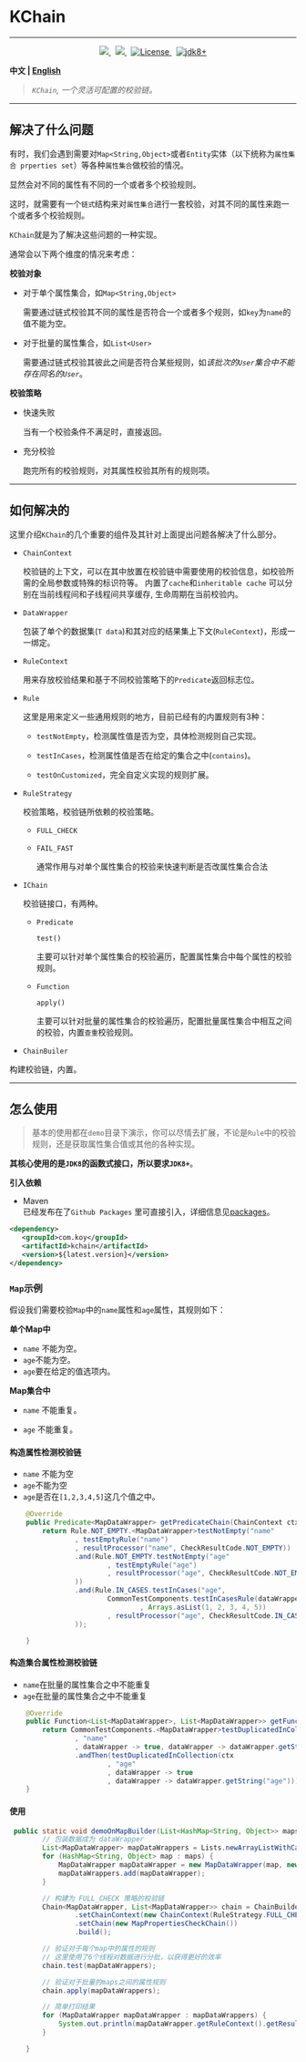 
# KChain
---
<p align="center">
<a href="https://codecov.io/gh/Koooooo-7/KChain">
    <img src="https://codecov.io/gh/Koooooo-7/KChain/branch/main/graph/badge.svg?token=URSIFCIfsY"/>
</a>
&nbsp;
<a href="https://travis-ci.com/Koooooo-7/KChain.svg?branch=main">
    <img src="https://travis-ci.com/Koooooo-7/KChain.svg?branch=main"/>
</a>
&nbsp;
<a href="https://opensource.org/licenses/MIT" rel="nofollow">
<img src="https://img.shields.io/badge/License-MIT-brightgreen.svg" alt="License" style="max-width:100%;">
</a>
&nbsp;
<a href="https://opensource.org/licenses/MIT" rel="nofollow">
<img src="https://img.shields.io/badge/Java-JDK8%2B-orange" alt="jdk8+"> 
</a>
</p>

**中文 | [English](README.md)**

> *`KChain`, 一个灵活可配置的校验链。*	

---

## 解决了什么问题

有时，我们会遇到需要对`Map<String,Object>`或者`Entity`实体（以下统称为`属性集合 prperties set`）等各种`属性集合`做校验的情况。

显然会对不同的属性有不同的一个或者多个校验规则。

这时，就需要有一个`链式`结构来对`属性集合`进行一套校验，对其不同的属性来跑一个或者多个校验规则。

`KChain`就是为了解决这些问题的一种实现。



通常会以下两个维度的情况来考虑：

**校验对象**

- 对于单个属性集合，如`Map<String,Object>`

  需要通过链式校验其不同的属性是否符合一个或者多个规则，如`key`为`name`的值不能为空。

  

- 对于批量的属性集合，如`List<User>`

  需要通过链式校验其彼此之间是否符合某些规则，如*该批次的`User`集合中不能存在同名的`User`*。

  

**校验策略**

- 快速失败

  当有一个校验条件不满足时，直接返回。

- 充分校验

  跑完所有的校验规则，对其属性校验其所有的规则项。

---

## 如何解决的

这里介绍`KChain`的几个重要的组件及其针对上面提出问题各解决了什么部分。

- `ChainContext`

  校验链的上下文，可以在其中放置在校验链中需要使用的校验信息，如校验所需的全局参数或特殊的标识符等。
  内置了`cache`和`inheritable cache` 可以分别在当前线程间和子线程间共享缓存, 生命周期在当前校验内。
  

- `DataWrapper`

  包装了单个的数据集(`T data`)和其对应的结果集上下文(`RuleContext`)，形成一一绑定。

  

- `RuleContext`

  用来存放校验结果和基于不同校验策略下的`Predicate`返回标志位。

  

- `Rule`

  这里是用来定义一些通用规则的地方，目前已经有的内置规则有3种：

  - `testNotEmpty`，检测属性值是否为空，具体检测规则自己实现。

  - `testInCases`，检测属性值是否在给定的集合之中(`contains`)。

  - `testOnCustomized`，完全自定义实现的规则扩展。

    

- `RuleStrategy`

  校验策略，校验链所依赖的校验策略。

  - `FULL_CHECK`

    

  - `FAIL_FAST ` 

    通常作用与对单个属性集合的校验来快速判断是否改属性集合合法
    
    

- `IChain`

  校验链接口，有两种。

  - `Predicate`

    `test()`

    主要可以针对单个属性集合的校验遍历，配置属性集合中每个属性的校验规则。

  - `Function`
  
    `apply()`
    
    主要可以针对批量的属性集合的校验遍历，配置批量属性集合中相互之间的校验，内置`查重`校验规则。
    
    


- `ChainBuiler`
  

构建校验链，内置。

---

## 怎么使用

> 基本的使用都在`demo`目录下演示，你可以尽情去扩展，不论是`Rule`中的校验规则，还是获取属性集合值或其他的各种实现。



**其核心使用的是`JDK8`的函数式接口，所以要求`JDK8+`**。

**引入依赖**
- Maven  
  已经发布在了`Github Packages` 里可直接引入，详细信息见[packages](https://github.com/Koooooo-7?tab=packages&repo_name=KChain)。

```xml
<dependency>
   <groupId>com.koy</groupId>
   <artifactId>kchain</artifactId>
   <version>${latest.version}</version>
</dependency>
```



### `Map`示例

假设我们需要校验`Map`中的`name`属性和`age`属性，其规则如下：

**单个Map中**

- `name` 不能为空。
- `age`不能为空。
- `age`要在给定的值选项内。

**Map集合中**

- `name` 不能重复。

- `age` 不能重复。



#### 构造属性检测校验链

- `name` 不能为空
- `age`不能为空
- `age`是否在`[1,2,3,4,5]`这几个值之中。

```java
    @Override
    public Predicate<MapDataWrapper> getPredicateChain(ChainContext ctx) {
        return Rule.NOT_EMPTY.<MapDataWrapper>testNotEmpty("name"
                , testEmptyRule("name")
                , resultProcessor("name", CheckResultCode.NOT_EMPTY))
                .and(Rule.NOT_EMPTY.testNotEmpty("age"
                        , testEmptyRule("age")
                        , resultProcessor("age", CheckResultCode.NOT_EMPTY)
                ))
                .and(Rule.IN_CASES.testInCases("age",
                        CommonTestComponents.testInCasesRule(dataWrapper -> Integer.valueOf(dataWrapper.getString("age"))
                                , Arrays.asList(1, 2, 3, 4, 5))
                        , resultProcessor("age", CheckResultCode.IN_CASES)
                ));

    }
```



#### 构造集合属性检测校验链

- `name`在批量的属性集合之中不能重复
- `age`在批量的属性集合之中不能重复

```java
    @Override
    public Function<List<MapDataWrapper>, List<MapDataWrapper>> getFunction(ChainContext ctx) {
        return CommonTestComponents.<MapDataWrapper>testDuplicatedInCollection(ctx
                , "name"
                , dataWrapper -> true, dataWrapper -> dataWrapper.getString("name"))
                .andThen(testDuplicatedInCollection(ctx
                        , "age"
                        , dataWrapper -> true
                        , dataWrapper -> dataWrapper.getString("age")));
    }
```



#### 使用

```java
 public static void demoOnMapBuilder(List<HashMap<String, Object>> maps) {
        // 包装数据成为 dataWrapper
        List<MapDataWrapper> mapDataWrappers = Lists.newArrayListWithCapacity(2);
        for (HashMap<String, Object> map : maps) {
            MapDataWrapper mapDataWrapper = new MapDataWrapper(map, new MapRuleContext(RuleStrategy.FULL_CHECK));
            mapDataWrappers.add(mapDataWrapper);
        }

        // 构建为 FULL_CHECK 策略的校验链
        Chain<MapDataWrapper, List<MapDataWrapper>> chain = ChainBuilder.newBuilder()
                .setChainContext(new ChainContext(RuleStrategy.FULL_CHECK))
                .setChain(new MapPropertiesCheckChain())
                .build();

        // 验证对于每个map中的属性的规则
        // 这里使用了6个线程对数据进行分批，以获得更好的效率
        chain.test(mapDataWrappers);

        // 验证对于批量的maps之间的属性规则
        chain.apply(mapDataWrappers);

        // 简单打印结果
        for (MapDataWrapper mapDataWrapper : mapDataWrappers) {
            System.out.println(mapDataWrapper.getRuleContext().getResult().toString());
        }

    }
```


